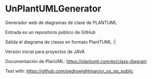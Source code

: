 # UnPlantUMLGenerator

Generador web de diagramas de clase de PLANTUML   

Entrada es un repositorio público de GitHub

Salida el diagrama de clases en formato PlantTUML :|

Versión inicial para proyectos de JAVA

Documentación de PlanUML: https://plantuml.com/es/class-diagram

Test with: https://github.com/pedrowightman/ur_os_pp_public
